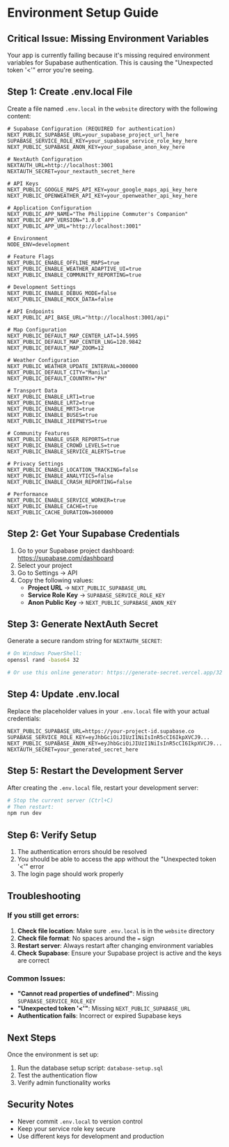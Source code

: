 # Environment Setup Guide

## Critical Issue: Missing Environment Variables

Your app is currently failing because it's missing required environment variables for Supabase authentication. This is causing the "Unexpected token '<'" error you're seeing.

## Step 1: Create .env.local File

Create a file named `.env.local` in the `website` directory with the following content:

```env
# Supabase Configuration (REQUIRED for authentication)
NEXT_PUBLIC_SUPABASE_URL=your_supabase_project_url_here
SUPABASE_SERVICE_ROLE_KEY=your_supabase_service_role_key_here
NEXT_PUBLIC_SUPABASE_ANON_KEY=your_supabase_anon_key_here

# NextAuth Configuration
NEXTAUTH_URL=http://localhost:3001
NEXTAUTH_SECRET=your_nextauth_secret_here

# API Keys
NEXT_PUBLIC_GOOGLE_MAPS_API_KEY=your_google_maps_api_key_here
NEXT_PUBLIC_OPENWEATHER_API_KEY=your_openweather_api_key_here

# Application Configuration
NEXT_PUBLIC_APP_NAME="The Philippine Commuter's Companion"
NEXT_PUBLIC_APP_VERSION="1.0.0"
NEXT_PUBLIC_APP_URL="http://localhost:3001"

# Environment
NODE_ENV=development

# Feature Flags
NEXT_PUBLIC_ENABLE_OFFLINE_MAPS=true
NEXT_PUBLIC_ENABLE_WEATHER_ADAPTIVE_UI=true
NEXT_PUBLIC_ENABLE_COMMUNITY_REPORTING=true

# Development Settings
NEXT_PUBLIC_ENABLE_DEBUG_MODE=false
NEXT_PUBLIC_ENABLE_MOCK_DATA=false

# API Endpoints
NEXT_PUBLIC_API_BASE_URL="http://localhost:3001/api"

# Map Configuration
NEXT_PUBLIC_DEFAULT_MAP_CENTER_LAT=14.5995
NEXT_PUBLIC_DEFAULT_MAP_CENTER_LNG=120.9842
NEXT_PUBLIC_DEFAULT_MAP_ZOOM=12

# Weather Configuration
NEXT_PUBLIC_WEATHER_UPDATE_INTERVAL=300000
NEXT_PUBLIC_DEFAULT_CITY="Manila"
NEXT_PUBLIC_DEFAULT_COUNTRY="PH"

# Transport Data
NEXT_PUBLIC_ENABLE_LRT1=true
NEXT_PUBLIC_ENABLE_LRT2=true
NEXT_PUBLIC_ENABLE_MRT3=true
NEXT_PUBLIC_ENABLE_BUSES=true
NEXT_PUBLIC_ENABLE_JEEPNEYS=true

# Community Features
NEXT_PUBLIC_ENABLE_USER_REPORTS=true
NEXT_PUBLIC_ENABLE_CROWD_LEVELS=true
NEXT_PUBLIC_ENABLE_SERVICE_ALERTS=true

# Privacy Settings
NEXT_PUBLIC_ENABLE_LOCATION_TRACKING=false
NEXT_PUBLIC_ENABLE_ANALYTICS=false
NEXT_PUBLIC_ENABLE_CRASH_REPORTING=false

# Performance
NEXT_PUBLIC_ENABLE_SERVICE_WORKER=true
NEXT_PUBLIC_ENABLE_CACHE=true
NEXT_PUBLIC_CACHE_DURATION=3600000
```

## Step 2: Get Your Supabase Credentials

1. Go to your Supabase project dashboard: https://supabase.com/dashboard
2. Select your project
3. Go to Settings → API
4. Copy the following values:
   - **Project URL** → `NEXT_PUBLIC_SUPABASE_URL`
   - **Service Role Key** → `SUPABASE_SERVICE_ROLE_KEY`
   - **Anon Public Key** → `NEXT_PUBLIC_SUPABASE_ANON_KEY`

## Step 3: Generate NextAuth Secret

Generate a secure random string for `NEXTAUTH_SECRET`:

```bash
# On Windows PowerShell:
openssl rand -base64 32

# Or use this online generator: https://generate-secret.vercel.app/32
```

## Step 4: Update .env.local

Replace the placeholder values in your `.env.local` file with your actual credentials:

```env
NEXT_PUBLIC_SUPABASE_URL=https://your-project-id.supabase.co
SUPABASE_SERVICE_ROLE_KEY=eyJhbGciOiJIUzI1NiIsInR5cCI6IkpXVCJ9...
NEXT_PUBLIC_SUPABASE_ANON_KEY=eyJhbGciOiJIUzI1NiIsInR5cCI6IkpXVCJ9...
NEXTAUTH_SECRET=your_generated_secret_here
```

## Step 5: Restart the Development Server

After creating the `.env.local` file, restart your development server:

```bash
# Stop the current server (Ctrl+C)
# Then restart:
npm run dev
```

## Step 6: Verify Setup

1. The authentication errors should be resolved
2. You should be able to access the app without the "Unexpected token '<'" error
3. The login page should work properly

## Troubleshooting

### If you still get errors:

1. **Check file location**: Make sure `.env.local` is in the `website` directory
2. **Check file format**: No spaces around the `=` sign
3. **Restart server**: Always restart after changing environment variables
4. **Check Supabase**: Ensure your Supabase project is active and the keys are correct

### Common Issues:

- **"Cannot read properties of undefined"**: Missing `SUPABASE_SERVICE_ROLE_KEY`
- **"Unexpected token '<'"**: Missing `NEXT_PUBLIC_SUPABASE_URL`
- **Authentication fails**: Incorrect or expired Supabase keys

## Next Steps

Once the environment is set up:

1. Run the database setup script: `database-setup.sql`
2. Test the authentication flow
3. Verify admin functionality works

## Security Notes

- Never commit `.env.local` to version control
- Keep your service role key secure
- Use different keys for development and production
